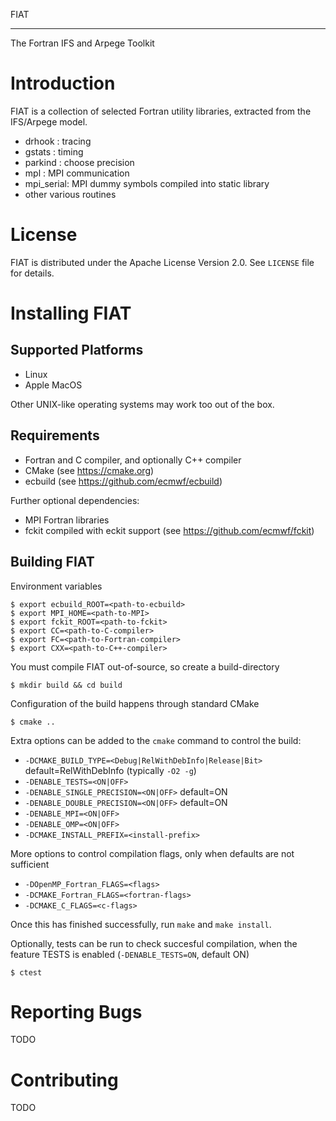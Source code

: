 FIAT
****

The Fortran IFS and Arpege Toolkit

Introduction
============

FIAT is a collection of selected Fortran utility libraries, extracted from the IFS/Arpege model.
 
 - drhook    : tracing
 - gstats    : timing
 - parkind   : choose precision
 - mpl       : MPI communication
 - mpi_serial: MPI dummy symbols compiled into static library
 - other various routines

License
=======

FIAT is distributed under the Apache License Version 2.0.
See `LICENSE` file for details.

Installing FIAT 
===============

Supported Platforms
-------------------

- Linux
- Apple MacOS

Other UNIX-like operating systems may work too out of the box.

Requirements
------------
- Fortran and C compiler, and optionally C++ compiler
- CMake (see https://cmake.org)
- ecbuild (see https://github.com/ecmwf/ecbuild)

Further optional dependencies:
- MPI Fortran libraries
- fckit compiled with eckit support (see https://github.com/ecmwf/fckit)

Building FIAT
-------------

Environment variables 

    $ export ecbuild_ROOT=<path-to-ecbuild>
    $ export MPI_HOME=<path-to-MPI>
    $ export fckit_ROOT=<path-to-fckit>
    $ export CC=<path-to-C-compiler>
    $ export FC=<path-to-Fortran-compiler>
    $ export CXX=<path-to-C++-compiler> 

You must compile FIAT out-of-source, so create a build-directory

    $ mkdir build && cd build
 
Configuration of the build happens through standard CMake

    $ cmake ..

Extra options can be added to the `cmake` command to control the build:

 - `-DCMAKE_BUILD_TYPE=<Debug|RelWithDebInfo|Release|Bit>` default=RelWithDebInfo (typically `-O2 -g`)
 - `-DENABLE_TESTS=<ON|OFF>` 
 - `-DENABLE_SINGLE_PRECISION=<ON|OFF>` default=ON
 - `-DENABLE_DOUBLE_PRECISION=<ON|OFF>` default=ON
 - `-DENABLE_MPI=<ON|OFF>` 
 - `-DENABLE_OMP=<ON|OFF>`
 - `-DCMAKE_INSTALL_PREFIX=<install-prefix>`

More options to control compilation flags, only when defaults are not sufficient

 - `-DOpenMP_Fortran_FLAGS=<flags>`
 - `-DCMAKE_Fortran_FLAGS=<fortran-flags>`
 - `-DCMAKE_C_FLAGS=<c-flags>`

Once this has finished successfully, run ``make`` and ``make install``.

Optionally, tests can be run to check succesful compilation, when the feature TESTS is enabled (`-DENABLE_TESTS=ON`, default ON)

    $ ctest

Reporting Bugs
==============

TODO

Contributing
============

TODO

